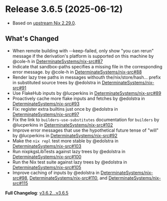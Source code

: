# Release 3.6.5 (2025-06-12)

* Based on [upstream Nix 2.29.0](../release-notes/rl-2.29.md).

## What's Changed
* When remote building with --keep-failed, only show "you can rerun" message if the derivation's platform is supported on this machine by @cole-h in [DeterminateSystems/nix-src#87](https://github.com/DeterminateSystems/nix-src/pull/87)
* Indicate that sandbox-paths specifies a missing file in the corresponding error message. by @cole-h in [DeterminateSystems/nix-src#88](https://github.com/DeterminateSystems/nix-src/pull/88)
* Render lazy tree paths in messages withouth the/nix/store/hash... prefix in substituted source trees by @edolstra in [DeterminateSystems/nix-src#91](https://github.com/DeterminateSystems/nix-src/pull/91)
* Use FlakeHub inputs by @lucperkins in [DeterminateSystems/nix-src#89](https://github.com/DeterminateSystems/nix-src/pull/89)
* Proactively cache more flake inputs and fetches by @edolstra in [DeterminateSystems/nix-src#93](https://github.com/DeterminateSystems/nix-src/pull/93)
* Fix: register extra builtins just once by @edolstra in [DeterminateSystems/nix-src#97](https://github.com/DeterminateSystems/nix-src/pull/97)
* Fix the link to `builders-use-substitutes` documentation for `builders` by @lucperkins in [DeterminateSystems/nix-src#102](https://github.com/DeterminateSystems/nix-src/pull/102)
* Improve error messages that use the hypothetical future tense of "will" by @lucperkins in [DeterminateSystems/nix-src#92](https://github.com/DeterminateSystems/nix-src/pull/92)
* Make the `nix repl` test more stable by @edolstra in [DeterminateSystems/nix-src#103](https://github.com/DeterminateSystems/nix-src/pull/103)
* Run nixpkgsLibTests against lazy trees by @edolstra in [DeterminateSystems/nix-src#100](https://github.com/DeterminateSystems/nix-src/pull/100)
* Run the Nix test suite against lazy trees by @edolstra in [DeterminateSystems/nix-src#105](https://github.com/DeterminateSystems/nix-src/pull/105)
* Improve caching of inputs by @edolstra in [DeterminateSystems/nix-src#98](https://github.com/DeterminateSystems/nix-src/pull/98), [DeterminateSystems/nix-src#110](https://github.com/DeterminateSystems/nix-src/pull/110), and [DeterminateSystems/nix-src#115](https://github.com/DeterminateSystems/nix-src/pull/115)

**Full Changelog**: [v3.6.2...v3.6.5](https://github.com/DeterminateSystems/nix-src/compare/v3.6.2...v3.6.4)
